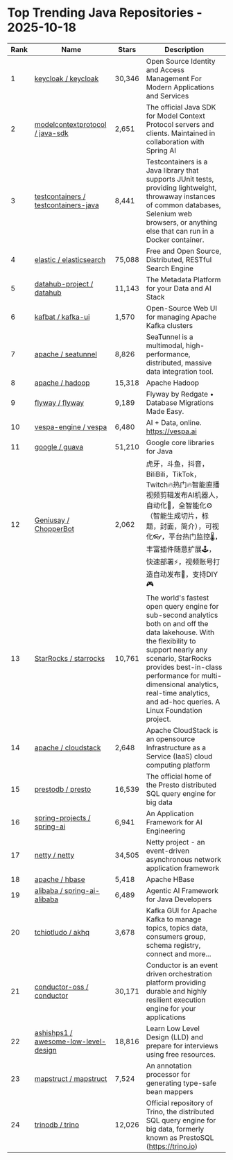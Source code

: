 # Top Trending Java Repositories - 2025-10-18

| Rank | Name | Stars | Description |
|------|------|-------|-------------|
| 1 | [keycloak / keycloak](https://github.com/keycloak/keycloak) | 30,346 | Open Source Identity and Access Management For Modern Applications and Services |
| 2 | [modelcontextprotocol / java-sdk](https://github.com/modelcontextprotocol/java-sdk) | 2,651 | The official Java SDK for Model Context Protocol servers and clients. Maintained in collaboration with Spring AI |
| 3 | [testcontainers / testcontainers-java](https://github.com/testcontainers/testcontainers-java) | 8,441 | Testcontainers is a Java library that supports JUnit tests, providing lightweight, throwaway instances of common databases, Selenium web browsers, or anything else that can run in a Docker container. |
| 4 | [elastic / elasticsearch](https://github.com/elastic/elasticsearch) | 75,088 | Free and Open Source, Distributed, RESTful Search Engine |
| 5 | [datahub-project / datahub](https://github.com/datahub-project/datahub) | 11,143 | The Metadata Platform for your Data and AI Stack |
| 6 | [kafbat / kafka-ui](https://github.com/kafbat/kafka-ui) | 1,570 | Open-Source Web UI for managing Apache Kafka clusters |
| 7 | [apache / seatunnel](https://github.com/apache/seatunnel) | 8,826 | SeaTunnel is a multimodal, high-performance, distributed, massive data integration tool. |
| 8 | [apache / hadoop](https://github.com/apache/hadoop) | 15,318 | Apache Hadoop |
| 9 | [flyway / flyway](https://github.com/flyway/flyway) | 9,189 | Flyway by Redgate • Database Migrations Made Easy. |
| 10 | [vespa-engine / vespa](https://github.com/vespa-engine/vespa) | 6,480 | AI + Data, online. https://vespa.ai |
| 11 | [google / guava](https://github.com/google/guava) | 51,210 | Google core libraries for Java |
| 12 | [Geniusay / ChopperBot](https://github.com/Geniusay/ChopperBot) | 2,062 | 虎牙，斗鱼，抖音，BiliBili，TikTok，Twitch🔥热门🔥智能直播视频剪辑发布AI机器人，自动化🤖，全智能化⚙（智能生成切片，标题，封面，简介），可视化👓，平台热门监控🌡，丰富插件随意扩展🕹，快速部署⚡，视频账号打造自动发布🌟，支持DIY🎮 |
| 13 | [StarRocks / starrocks](https://github.com/StarRocks/starrocks) | 10,761 | The world's fastest open query engine for sub-second analytics both on and off the data lakehouse. With the flexibility to support nearly any scenario, StarRocks provides best-in-class performance for multi-dimensional analytics, real-time analytics, and ad-hoc queries. A Linux Foundation project. |
| 14 | [apache / cloudstack](https://github.com/apache/cloudstack) | 2,648 | Apache CloudStack is an opensource Infrastructure as a Service (IaaS) cloud computing platform |
| 15 | [prestodb / presto](https://github.com/prestodb/presto) | 16,539 | The official home of the Presto distributed SQL query engine for big data |
| 16 | [spring-projects / spring-ai](https://github.com/spring-projects/spring-ai) | 6,941 | An Application Framework for AI Engineering |
| 17 | [netty / netty](https://github.com/netty/netty) | 34,505 | Netty project - an event-driven asynchronous network application framework |
| 18 | [apache / hbase](https://github.com/apache/hbase) | 5,418 | Apache HBase |
| 19 | [alibaba / spring-ai-alibaba](https://github.com/alibaba/spring-ai-alibaba) | 6,489 | Agentic AI Framework for Java Developers |
| 20 | [tchiotludo / akhq](https://github.com/tchiotludo/akhq) | 3,678 | Kafka GUI for Apache Kafka to manage topics, topics data, consumers group, schema registry, connect and more... |
| 21 | [conductor-oss / conductor](https://github.com/conductor-oss/conductor) | 30,171 | Conductor is an event driven orchestration platform providing durable and highly resilient execution engine for your applications |
| 22 | [ashishps1 / awesome-low-level-design](https://github.com/ashishps1/awesome-low-level-design) | 18,816 | Learn Low Level Design (LLD) and prepare for interviews using free resources. |
| 23 | [mapstruct / mapstruct](https://github.com/mapstruct/mapstruct) | 7,524 | An annotation processor for generating type-safe bean mappers |
| 24 | [trinodb / trino](https://github.com/trinodb/trino) | 12,026 | Official repository of Trino, the distributed SQL query engine for big data, formerly known as PrestoSQL (https://trino.io) |
